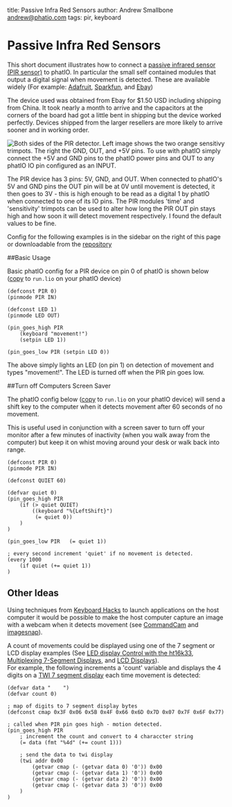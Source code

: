 title:	Passive Infra Red Sensors
author:	Andrew Smallbone <andrew@phatio.com>
tags:	pir, keyboard


# Passive Infra Red Sensors

This short document illustrates how to connect a [passive infrared sensor (PIR sensor)](http://en.wikipedia.org/wiki/Passive_infrared_sensor) to phatIO.  In particular the small
self contained modules that output a digital signal when movement is detected.  These are available widely (For example: [Adafruit](http://www.adafruit.com/products/189), [Sparkfun](https://www.sparkfun.com/products/8630), and [Ebay](http://www.ebay.com/sch/i.html?_sacat=0&_from=R40&_nkw=PIR+motion+detector+module+sensor&_sop=15))

The device used was obtained from Ebay for $1.50 USD including shipping from China.  It took nearly a month to arrive and the capacitors at the corners of the board had got a little bent in shipping but the device worked perfectly.  Devices shipped from the larger resellers are more likely to arrive sooner and in working order.

![Both sides of the PIR detector.  Left image shows the two orange sensitivy trimpots.  The right the GND, OUT, and +5V pins.  To use with phatIO simply connect the +5V and GND pins to the phatIO power pins and OUT to any phatIO IO pin configured as an INPUT.](pir-100.jpg)

The PIR device has 3 pins: 5V, GND, and OUT.  When connected to phatIO's 5V and GND pins the OUT pin will be at 0V until movement is detected, it then goes to 3V - this is high enough to be read as a digital 1 by phatIO when connected to one of its IO pins.
The PIR modules 'time' and 'sensitivity' trimpots can be used to alter how long the PIR OUT pin stays high and how soon it will detect movement respectively.  I found the default values to be fine.

Config for the following examples is in the sidebar on the right of this page or downloadable from the [repository](http://www.github.com/phatio/ideas/PIR/resources/)


##Basic Usage

Basic phatIO config for a PIR device on pin 0 of phatIO is shown below ([copy](http://www.github.com/phatio/ideas/PIR/resources/basic.lio) to `run.lio` on your phatIO device)

	(defconst PIR 0)
	(pinmode PIR IN)

	(defconst LED 1)
	(pinmode LED OUT)

	(pin_goes_high PIR 
		(keyboard "movement!")
		(setpin LED 1))

	(pin_goes_low PIR (setpin LED 0))

The above simply lights an LED (on pin 1) on detection of movement and types "movement!".  The LED is turned off when the PIR pin goes low.  


##Turn off Computers Screen Saver

The phatIO config below ([copy](http://www.github.com/phatio/ideas/PIR/resources/wakeup.lio) to `run.lio` on your phatIO device)
will send a shift key to the computer when it detects movement after 60 seconds of no movement.

This is useful used in conjunction with a screen saver to turn off your monitor after a few minutes of inactivity (when you walk away from the computer) but keep it on whist moving around your desk or walk back into range.

	(defconst PIR 0)
	(pinmode PIR IN)

	(defconst QUIET 60)

	(defvar quiet 0)
	(pin_goes_high PIR 
		(if (> quiet QUIET)
			((keyboard "%{LeftShift}")
	  		 (= quiet 0))
		)
	)

	(pin_goes_low PIR	(= quiet 1))

	; every second increment 'quiet' if no movement is detected.
	(every 1000
	 	(if quiet (+= quiet 1))
	)

## Other Ideas

Using techniques from [Keyboard Hacks](/ideas/keyboard/) to launch applications on the host computer it would be possible to make the host computer capture an image with a webcam when it detects movement (see [CommandCam](http://batchloaf.wordpress.com/commandcam/) and [imagesnap](http://www.iharder.net/current/macosx/imagesnap/)).


A count of movements could be displayed using one of the 7 segment or LCD display examples (See [LED display Control with the ht16k33](/ideas/ht16k33/), [Multiplexing 7-Segment Displays](/ideas/7segment/), and [LCD Displays](/ideas/HD44780/)).  
For example, the following increments a 'count' variable and displays the 4 digits on a [TWI 7 segment display](/ideas/ht16k33/#segmentdisplays) each time movement is detected:

	(defvar data "    ")
	(defvar count 0)
	
	; map of digits to 7 segment display bytes
	(defconst cmap 0x3F 0x06 0x5B 0x4F 0x66 0x6D 0x7D 0x07 0x7F 0x6F 0x77)
	
	; called when PIR pin goes high - motion detected.
	(pin_goes_high PIR 
		; increment the count and convert to 4 characcter string
		(= data (fmt "%4d" (+= count 1)))

		; send the data to twi display
	    (twi addr 0x00
	        (getvar cmap (- (getvar data 0) '0')) 0x00
	        (getvar cmap (- (getvar data 1) '0')) 0x00
	        (getvar cmap (- (getvar data 2) '0')) 0x00
	        (getvar cmap (- (getvar data 3) '0')) 0x00
		)
	)



